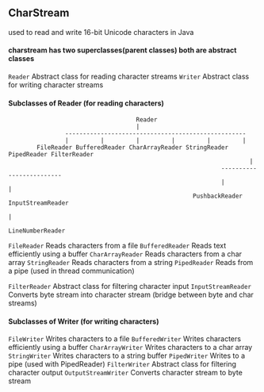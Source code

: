 ## CharStream
used to read and write 16-bit Unicode characters in Java
#### charstream has two superclasses(parent classes) both are abstract classes
`Reader`	Abstract class for reading character streams
`Writer`	Abstract class for writing character streams


#### Subclasses of Reader (for reading characters)

                                        Reader
                                        |
                    ---------------------------------------------------
                    |         |         |         |         |         |
            FileReader BufferedReader CharArrayReader StringReader PipedReader FilterReader
                                                                        |
                                                                -------------------------
                                                                |                       |
                                                        PushbackReader           InputStreamReader
                                                                                |
                                                                    LineNumberReader



`FileReader`	Reads characters from a file
`BufferedReader`	Reads text efficiently using a buffer
`CharArrayReader`	Reads characters from a char array
`StringReader`	Reads characters from a string
`PipedReader`	Reads from a pipe (used in thread communication)

`FilterReader`	Abstract class for filtering character input
`InputStreamReader`	Converts byte stream into character stream (bridge between byte and char streams)


#### Subclasses of Writer (for writing characters)
`FileWriter`	Writes characters to a file
`BufferedWriter`	Writes characters efficiently using a buffer
`CharArrayWriter`	Writes characters to a char array
`StringWriter`	Writes characters to a string buffer
`PipedWriter`	Writes to a pipe (used with PipedReader)
`FilterWriter`	Abstract class for filtering character output
`OutputStreamWriter`	Converts character stream to byte stream

